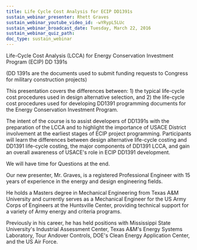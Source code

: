 ```yaml
---
title: Life Cycle Cost Analysis for ECIP DD1391s
sustain_webinar_presenter: Rhett Graves
sustain_webinar_youtube_video_id: -wYRypL5LUc
sustain_webinar_broadcast_date: Tuesday, March 22, 2016
sustain_webinar_quiz_path:
doc_type: sustain_webinar
---
```


Life-Cycle Cost Analysis (LCCA) for Energy Conservation Investment Program (ECIP) DD 1391s

(DD 1391s are the documents used to submit funding requests to Congress for military construction projects)

This presentation covers the differences between: 1) the typical life-cycle cost procedures used in design alternative selection, and 2) the life-cycle cost procedures used for developing DD1391 programming documents for the Energy Conservation Investment Program.

The intent of the course is to assist developers of DD1391s with the preparation of the LCCA and to highlight the importance of USACE District involvement at the earliest stages of ECIP project programming. Participants will learn the differences between design alternative life-cycle costing and DD1391 life-cycle costing, the major components of DD1391 LCCA, and gain an overall awareness of USACE's role in ECIP DD1391 development.

We will have time for Questions at the end.

Our new presenter, Mr. Graves, is a registered Professional Engineer with 15 years of experience in the energy and design engineering fields.

He holds a Masters degree in Mechanical Engineering from Texas A&M University and currently serves as a Mechanical Engineer for the US Army Corps of Engineers at the Huntsville Center, providing technical support for a variety of Army energy and criteria programs.

Previously in his career, he has held positions with Mississippi State University's Industrial Assessment Center, Texas A&M's Energy Systems Laboratory, Tour Andover Controls, DOE's Clean Energy Application Center, and the US Air Force.

